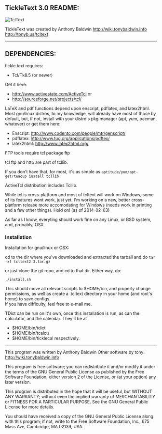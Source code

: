 TickleText 3.0 README:
----
  
![TclText](http://www.tonybaldwin.info/images/tcltext020314204513.jpg)

TickleText was created by Anthony Baldwin 
http://wiki.tonybaldwin.info
http://tonyb.us/tcltext

----

## DEPENDENCIES:

tickle text requires:

* Tcl/Tk8.5 (or newer)

Get it here:
* http://www.activestate.com/ActiveTcl
or
* http://sourceforge.net/projects/tcl/

LaTeX and pdf functions depend upon enscript, pdflatex, and latex2html.
Most gnu/linux distros, to my knowledge, will already have most of those
by default, but, if not, install with your distro's pkg manager
(apt, yum, pacman, whatever) or get them here:

* Enscript: http://www.codento.com/people/mtr/genscript/
* pdflatex: http://www.tug.org/applications/pdftex/
* latex2html: http://www.latex2html.org/

FTP tools require tcl package ftp

tcl ftp and http are part of tcllib.

If you don't have that, for most, it's as simple as
`aptitude/yum/apt-get/teacup install tcllib`

ActiveTcl distribution includes Tcllib.

While tcl is cross-platform and most of tcltext will work on Windows,
some of its features wont work, just yet. I'm working on a new, better cross-platform release
more accomodating for Windows (needs work in printing and a few other things).
Hold on! (as of 2014-02-03)

As far as I know, everyting should work fine on any Linux,
or BSD system, and, probably, OSX.

### Installation

Installation for gnu/linux or OSX:

cd to the dir where you've downloaded
and extracted the tarball and do 
`tar -xf tcltext2.3.tar.gz`

or just clone the git repo, and cd to that dir.
Either way, do:

`./install.sh`

This should move all relevant scripts to
$HOME/bin, and properly change permissions,
as well as create a .tcltext directory in your home (and root's home)
to save configs.  
If you have difficulty, feel free to e-mail me.

TDict can be run on it's own, once this installation is run, as can the calculator,
and the calendar.
They'll be at 
* $HOME/bin/tdict
* $HOME/bin/tcalcu
* $HOME/bin/ticklecal
respectively.

----
This program was written by Anthony Baldwin
Other software by tony: http://wiki.tonybaldwin.info

This program is free software; you can redistribute it and/or modify
it under the terms of the GNU General Public License as published by
the Free Software Foundation; either version 2 of the License, or
(at your option) any later version.

This program is distributed in the hope that it will be useful,
but WITHOUT ANY WARRANTY; without even the implied warranty of
MERCHANTABILITY or FITNESS FOR A PARTICULAR PURPOSE.  See the
GNU General Public License for more details.

You should have received a copy of the GNU General Public License
along with this program; if not, write to the Free Software
Foundation, Inc., 675 Mass Ave, Cambridge, MA 02139, USA.

